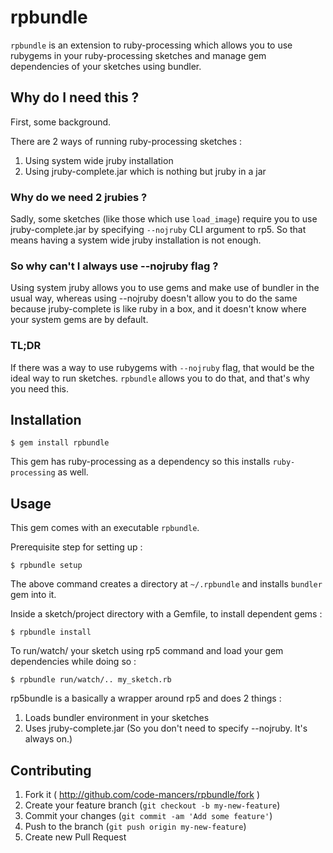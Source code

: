 # rpbundle

`rpbundle` is an extension to ruby-processing which allows you
to use rubygems in your ruby-processing sketches and manage gem dependencies
of your sketches using bundler.

## Why do I need this ?

First, some background.

There are 2 ways of running ruby-processing sketches :

1. Using system wide jruby installation
2. Using jruby-complete.jar which is nothing but jruby in a jar

### Why do we need 2 jrubies ?

Sadly, some sketches (like those which use `load_image`) require you to use
jruby-complete.jar by specifying `--nojruby` CLI argument to rp5. So that means
having a system wide jruby installation is not enough.

### So why can't I always use --nojruby flag ?

Using system jruby allows you to use gems and make use of bundler in the usual
way, whereas using --nojruby doesn't allow you to do the same because jruby-complete
is like ruby in a box, and it doesn't know where your system gems are by default.

### TL;DR

If there was a way to use rubygems with `--nojruby` flag, that would be the
ideal way to run sketches. `rpbundle` allows you to do that, and
that's why you need this.

## Installation

    $ gem install rpbundle

This gem has ruby-processing as a dependency so this installs `ruby-processing`
as well.

## Usage

This gem comes with an executable `rpbundle`.

Prerequisite step for setting up :
   
    $ rpbundle setup
    
The above command creates a directory at `~/.rpbundle` and installs `bundler`
gem into it.

Inside a sketch/project directory with a Gemfile, to install dependent gems :
    
    $ rpbundle install

To run/watch/<other subcommands supported by rp5> your sketch using
rp5 command and load your gem dependencies while doing so :
    
    $ rpbundle run/watch/.. my_sketch.rb

rp5bundle is a basically a wrapper around rp5 and does 2 things :

1. Loads bundler environment in your sketches
2. Uses jruby-complete.jar (So you don't need to specify --nojruby. It's always on.)

## Contributing

1. Fork it ( http://github.com/code-mancers/rpbundle/fork )
2. Create your feature branch (`git checkout -b my-new-feature`)
3. Commit your changes (`git commit -am 'Add some feature'`)
4. Push to the branch (`git push origin my-new-feature`)
5. Create new Pull Request
